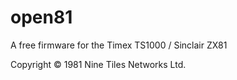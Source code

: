 # open81
A free firmware for the Timex TS1000 / Sinclair ZX81

Copyright © 1981 Nine Tiles Networks Ltd.
